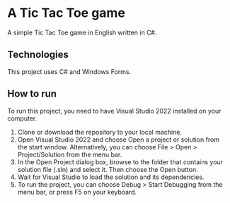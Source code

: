 # A Tic Tac Toe game
A simple Tic Tac Toe game in English written in C#.

## Technologies
This project uses C# and Windows Forms.

## How to run
To run this project, you need to have Visual Studio 2022 installed on your computer.

1. Clone or download the repository to your local machine.
2. Open Visual Studio 2022 and choose Open a project or solution from the start window. Alternatively, you can choose File > Open > Project/Solution from the menu bar.
3. In the Open Project dialog box, browse to the folder that contains your solution file (.sln) and select it. Then choose the Open button.
4. Wait for Visual Studio to load the solution and its dependencies.
5. To run the project, you can choose Debug > Start Debugging from the menu bar, or press F5 on your keyboard.
